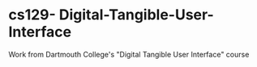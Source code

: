 # cs129- Digital-Tangible-User-Interface
Work from Dartmouth College's "Digital Tangible User Interface" course
